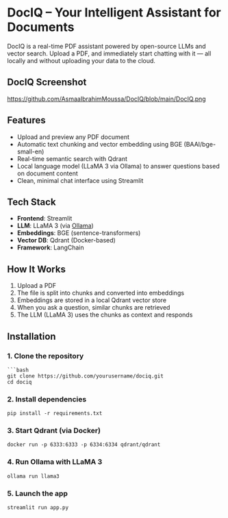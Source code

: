 # DocIQ – Your Intelligent Assistant for Documents
DocIQ is a real-time PDF assistant powered by open-source LLMs and vector search. 
Upload a PDF, and immediately start chatting with it — all locally and without uploading your data to the cloud.


## DocIQ Screenshot

https://github.com/AsmaaIbrahimMoussa/DocIQ/blob/main/DocIQ.png


## Features
- Upload and preview any PDF document
- Automatic text chunking and vector embedding using BGE (BAAI/bge-small-en)
- Real-time semantic search with Qdrant
- Local language model (LLaMA 3 via Ollama) to answer questions based on document content
- Clean, minimal chat interface using Streamlit


## Tech Stack
- **Frontend**: Streamlit
- **LLM**: LLaMA 3 (via [Ollama](https://ollama.com))
- **Embeddings**: BGE (sentence-transformers)
- **Vector DB**: Qdrant (Docker-based)
- **Framework**: LangChain


## How It Works
1. Upload a PDF
2. The file is split into chunks and converted into embeddings
3. Embeddings are stored in a local Qdrant vector store
4. When you ask a question, similar chunks are retrieved
5. The LLM (LLaMA 3) uses the chunks as context and responds

## Installation

### 1. Clone the repository

~~~
```bash
git clone https://github.com/yourusername/dociq.git
cd dociq
~~~

### 2. Install dependencies

~~~
pip install -r requirements.txt
~~~

### 3. Start Qdrant (via Docker)

~~~
docker run -p 6333:6333 -p 6334:6334 qdrant/qdrant
~~~

### 4. Run Ollama with LLaMA 3

~~~
ollama run llama3
~~~

### 5. Launch the app

~~~
streamlit run app.py
~~~

